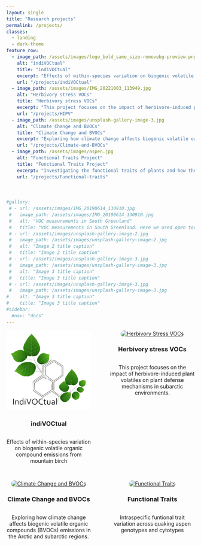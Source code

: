 ```yaml
---
layout: single
title: "Research projects"
permalink: /projects/
classes:
  - landing
  - dark-theme
feature_row:
  - image_path: /assets/images/logo_bold_same_size-removebg-preview.png
    alt: "indiVOCtual"
    title: "indiVOCtual"
    excerpt: "Effects of within-species variation on biogenic volatile organic compound emissions from mountain birch."
    url: "/projects/indiVOCtual"
  - image_path: /assets/images/IMG_20221003_113949.jpg
    alt: "Herbivory stress VOCs"
    title: "Herbivory stress VOCs"
    excerpt: "This project focuses on the impact of herbivore-induced plant volatiles on plant defense mechanisms in subarctic environments."
    url: "/projects/HIPV"
  - image_path: /assets/images/unsplash-gallery-image-3.jpg
    alt: "Climate Change and BVOCs"
    title: "Climate Change and BVOCs"
    excerpt: "Exploring how climate change affects biogenic volatile organic compounds (BVOCs) emissions in the Arctic and subarctic regions."
    url: "/projects/Climate-and-BVOCs"
  - image_path: /assets/images/aspen.jpg
    alt: "Functional Traits Project"
    title: "Functional Traits Project"
    excerpt: "Investigating the functional traits of plants and how they influence ecosystem services in Arctic ecosystems."
    url: "/projects/Functional-traits"



#gallery:
 # - url: /assets/images/IMG_20190614_130910.jpg
 #   image_path: /assets/images/IMG_20190614_130910.jpg
 #   alt: "VOC measurements in South Greenland"
 #   title: "VOC measurements in South Greenland. Here we used open toc chambers (OTC) that mimics climate warming to look at the future VOC emissions"
 # - url: /assets/images/unsplash-gallery-image-2.jpg
 #   image_path: /assets/images/unsplash-gallery-image-2.jpg
 #   alt: "Image 2 title caption"
 #   title: "Image 2 title caption"
 # - url: /assets/images/unsplash-gallery-image-3.jpg
 #   image_path: /assets/images/unsplash-gallery-image-3.jpg
 #   alt: "Image 3 title caption"
 #   title: "Image 3 title caption"
 # - url: /assets/images/unsplash-gallery-image-3.jpg
 #   image_path: /assets/images/unsplash-gallery-image-3.jpg
#    alt: "Image 3 title caption"
#    title: "Image 3 title caption"
#sidebar:
  #nav: "docs"
---
```


<div style="display: flex; flex-wrap: wrap; gap: 30px; justify-content: space-between;">

  <div style="width: 45%; display: flex; flex-direction: column; align-items: center;">
    <a href="/projects/indiVOCtual">
      <img src="/assets/images/logo_bold_same_size-removebg-preview.png" alt="indiVOCtual" style="width: 100%; height: auto; border-radius: 8px;">
    </a>
    <h3 style="text-align: center;">indiVOCtual</h3>
    <p style="text-align: center;">Effects of within-species variation on biogenic volatile organic compound emissions from mountain birch</p>
  </div>

  <div style="width: 45%; display: flex; flex-direction: column; align-items: center;">
    <a href="/projects/HIPV">
      <img src="/assets/images/IMG_20221003_113949.jpg" alt="Herbivory Stress VOCs" style="width: 100%; height: auto; border-radius: 8px;">
    </a>
    <h3 style="text-align: center;">Herbivory stress VOCs</h3>
    <p style="text-align: center;">This project focuses on the impact of herbivore-induced plant volatiles on plant defense mechanisms in subarctic environments.</p>
  </div>

  <div style="width: 45%; display: flex; flex-direction: column; align-items: center;">
    <a href="/projects/Climate-and-BVOCs">
      <img src="/assets/images/Cover_photo.jpg" alt="Climate Change and BVOCs" style="width: 100%; height: auto; border-radius: 8px;">
    </a>
    <h3 style="text-align: center;">Climate Change and BVOCs</h3>
    <p style="text-align: center;">Exploring how climate change affects biogenic volatile organic compounds (BVOCs) emissions in the Arctic and subarctic regions.</p>
  </div>

  <div style="width: 45%; display: flex; flex-direction: column; align-items: center;">
    <a href="/projects/Functional-traits">
      <img src="/assets/images/aspen.jpg" alt="Functional Traits" style="width: 100%; height: auto; border-radius: 8px;">
    </a>
    <h3 style="text-align: center;">Functional Traits</h3>
    <p style="text-align: center;">Intraspecific funtional trait variation across quaking aspen genotypes and cytotypes</p>
  </div>

</div>
